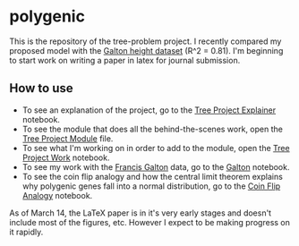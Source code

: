 # polygenic
This is the repository of the tree-problem project. I recently compared my proposed model with the [Galton height dataset](https://dataverse.harvard.edu/dataset.xhtml?persistentId=doi:10.7910/DVN/T0HSJ1) (R^2 = 0.81). I'm beginning to start work on writing a paper in latex for journal submission. 


## How to use
* To see an explanation of the project, go to the [Tree Project Explainer](tree_project_explainer.ipynb) notebook. 
* To see the module that does all the behind-the-scenes work, open the [Tree Project Module](tree_problem_0.py) file.
* To see what I'm working on in order to add to the module, open the [Tree Project Work](tree_project_work.ipynb) notebook.
* To see my work with the [Francis Galton](https://en.wikipedia.org/wiki/Francis_Galton) data, go to the [Galton](galton.ipynb) notebook.
* To see the coin flip analogy and how the central limit theorem explains why polygenic genes fall into a normal distribution, go to the [Coin Flip Analogy](coin_flip_analogy.ipynb) notebook.


As of March 14, the LaTeX paper is in it's very early stages and doesn't include most of the figures, etc. However I expect to be making progress on it rapidly. 
